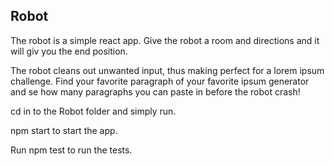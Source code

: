## Robot
The robot is a simple react app. Give the robot a room and directions and it will giv you the end position.

The robot cleans out unwanted input, thus making perfect for a lorem ipsum challenge.
Find your favorite paragraph of your favorite ipsum generator and se how many 
paragraphs you can paste in before the robot crash! 

cd in to the Robot folder and simply run.

npm start to start the app.

Run npm test to run the tests.